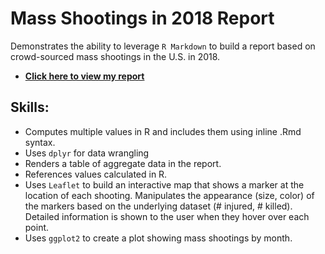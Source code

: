 # Mass Shootings in 2018 Report

Demonstrates the ability to leverage `R Markdown` to build a report based on crowd-sourced mass shootings in the U.S. in 2018.  

- **[Click here to view my report](https://info201b-w19.github.io/a5-phung-phu/)**

## Skills:
- Computes multiple values in R and includes them using inline .Rmd syntax. 
- Uses `dplyr` for data wrangling
- Renders a table of aggregate data in the report.
- References values calculated in R.
- Uses `Leaflet` to build an interactive map that shows a marker at the location of each shooting. Manipulates the appearance (size, color) of the markers based on the underlying dataset (# injured, # killed). Detailed information is shown to the user when they hover over each point.
- Uses `ggplot2` to create a plot showing mass shootings by month.
